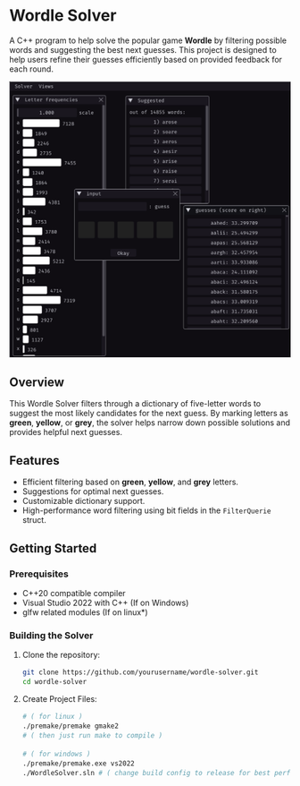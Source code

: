 # Wordle Solver

A C++ program to help solve the popular game **Wordle** by filtering possible words and suggesting the best next guesses. This project is designed to help users refine their guesses efficiently based on provided feedback for each round.

![Wordle Solver Screenshot](res/screenshot.png)


## Overview
This Wordle Solver filters through a dictionary of five-letter words to suggest the most likely candidates for the next guess. By marking letters as **green**, **yellow**, or **grey**, the solver helps narrow down possible solutions and provides helpful next guesses.

## Features
- Efficient filtering based on **green**, **yellow**, and **grey** letters.
- Suggestions for optimal next guesses.
- Customizable dictionary support.
- High-performance word filtering using bit fields in the `FilterQuerie` struct.

## Getting Started

### Prerequisites
- C++20 compatible compiler
- Visual Studio 2022 with C++ (If on Windows)
- glfw related modules (If on linux*)

### Building the Solver
1. Clone the repository:
   ```bash
   git clone https://github.com/yourusername/wordle-solver.git
   cd wordle-solver
2. Create Project Files:
   ```bash
   # ( for linux )
   ./premake/premake gmake2 
   # ( then just run make to compile )

   # ( for windows )
   ./premake/premake.exe vs2022
   ./WordleSolver.sln # ( change build config to release for best performance )
